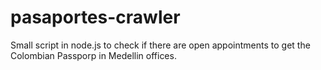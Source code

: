 # pasaportes-crawler
Small script in node.js to check if there are open appointments to get the Colombian Passporp in Medellin offices.
